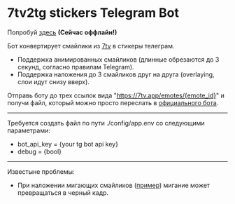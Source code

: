 # 7tv2tg stickers Telegram Bot

Попробуй [здесь](https://t.me/seventv_to_sticker_bot) <b>(Сейчас оффлайн!)</b><br>

Бот конвертирует смайлики из [7tv](https://7tv.app/emotes) в стикеры телеграм.<br>

* Поддержка анимированных смайликов (длинные обрезаются до 3 секунд, согласно правилам Telegram).
* Поддержка наложения до 3 смайликов друг на друга (overlaying, слои идут снизу вверх).

Отправь боту до трех ссылок вида "https://7tv.app/emotes/{emote_id}" и получи файл, который можно просто переслать в [официального бота](https://t.me/Stickers).

---

Требуется создать файл по пути ./config/app.env cо следующими параметрами:
* bot_api_key = {your tg bot api key}
* debug = {bool}

---

Известыне проблемы:
* При наложении мигающих смайликов ([пример](https://7tv.app/emotes/01FWMJG56R0003G26ZWQ26BF2A)) мигание может превращаться в черный кадр.
